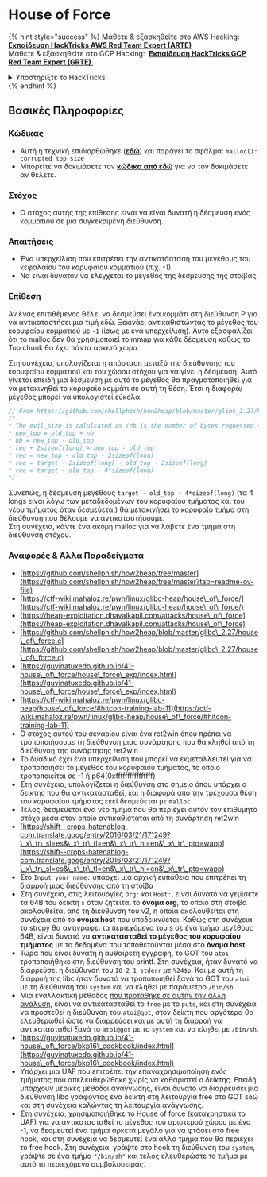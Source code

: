 # House of Force

{% hint style="success" %}
Μάθετε & εξασκηθείτε στο AWS Hacking: <img src="/.gitbook/assets/arte.png" alt="" data-size="line"> [**Εκπαίδευση HackTricks AWS Red Team Expert (ARTE)**](https://training.hacktricks.xyz/courses/arte) <img src="/.gitbook/assets/arte.png" alt="" data-size="line"> \
Μάθετε & εξασκηθείτε στο GCP Hacking: <img src="/.gitbook/assets/grte.png" alt="" data-size="line"> [**Εκπαίδευση HackTricks GCP Red Team Expert (GRTE)** <img src="/.gitbook/assets/grte.png" alt="" data-size="line">](https://training.hacktricks.xyz/courses/grte)

<details>

<summary>Υποστηρίξτε το HackTricks</summary>

* Ελέγξτε τα [**σχέδια συνδρομής**](https://github.com/sponsors/carlospolop)!
* **Εγγραφείτε** στη 💬 [**ομάδα Discord**](https://discord.gg/hRep4RUj7f) ή στη [**ομάδα τηλεγραφήματος**](https://t.me/peass) ή **ακολουθήστε** μας στο **Twitter** 🐦 [**@hacktricks\_live**](https://twitter.com/hacktricks\_live)**.**
* **Κοινοποιήστε κόλπα χάκερ υποβάλλοντας PRs στα** [**HackTricks**](https://github.com/carlospolop/hacktricks) και [**HackTricks Cloud**](https://github.com/carlospolop/hacktricks-cloud) αποθετήρια στο GitHub.

</details>
{% endhint %}

## Βασικές Πληροφορίες

### Κώδικας

* Αυτή η τεχνική επιδιορθώθηκε ([**εδώ**](https://sourceware.org/git/?p=glibc.git;a=commitdiff;h=30a17d8c95fbfb15c52d1115803b63aaa73a285c)) και παράγει το σφάλμα: `malloc(): corrupted top size`
* Μπορείτε να δοκιμάσετε τον [**κώδικα από εδώ**](https://guyinatuxedo.github.io/41-house\_of\_force/house\_force\_exp/index.html) για να τον δοκιμάσετε αν θέλετε.

### Στόχος

* Ο στόχος αυτής της επίθεσης είναι να είναι δυνατή η δέσμευση ενός κομματιού σε μια συγκεκριμένη διεύθυνση.

### Απαιτήσεις

* Ένα υπερχείλιση που επιτρέπει την αντικατάσταση του μεγέθους του κεφαλαίου του κορυφαίου κομματιού (π.χ. -1).
* Να είναι δυνατόν να ελέγχεται το μέγεθος της δέσμευσης της στοίβας.

### Επίθεση

Αν ένας επιτιθέμενος θέλει να δεσμεύσει ένα κομμάτι στη διεύθυνση P για να αντικαταστήσει μια τιμή εδώ. Ξεκινάει αντικαθιστώντας το μέγεθος του κορυφαίου κομματιού με `-1` (ίσως με ένα υπερχείλιση). Αυτό εξασφαλίζει ότι το malloc δεν θα χρησιμοποιεί το mmap για κάθε δέσμευση καθώς το Top chunk θα έχει πάντα αρκετό χώρο.

Στη συνέχεια, υπολογίζεται η απόσταση μεταξύ της διεύθυνσης του κορυφαίου κομματιού και του χώρου στόχου για να γίνει η δέσμευση. Αυτό γίνεται επειδή μια δέσμευση με αυτό το μέγεθος θα πραγματοποιηθεί για να μετακινηθεί το κορυφαίο κομμάτι σε αυτή τη θέση. Έτσι η διαφορά/μέγεθος μπορεί να υπολογιστεί εύκολα:
```c
// From https://github.com/shellphish/how2heap/blob/master/glibc_2.27/house_of_force.c#L59C2-L67C5
/*
* The evil_size is calulcated as (nb is the number of bytes requested + space for metadata):
* new_top = old_top + nb
* nb = new_top - old_top
* req + 2sizeof(long) = new_top - old_top
* req = new_top - old_top - 2sizeof(long)
* req = target - 2sizeof(long) - old_top - 2sizeof(long)
* req = target - old_top - 4*sizeof(long)
*/
```
Συνεπώς, η δέσμευση μεγέθους `target - old_top - 4*sizeof(long)` (τα 4 longs είναι λόγω των μεταδεδομένων του κορυφαίου τμήματος και του νέου τμήματος όταν δεσμεύεται) θα μετακινήσει το κορυφαίο τμήμα στη διεύθυνση που θέλουμε να αντικαταστήσουμε.\
Στη συνέχεια, κάντε ένα ακόμη malloc για να λάβετε ένα τμήμα στη διεύθυνση στόχου.

### Αναφορές & Άλλα Παραδείγματα

* [https://github.com/shellphish/how2heap/tree/master](https://github.com/shellphish/how2heap/tree/master?tab=readme-ov-file)
* [https://ctf-wiki.mahaloz.re/pwn/linux/glibc-heap/house\_of\_force/](https://ctf-wiki.mahaloz.re/pwn/linux/glibc-heap/house\_of\_force/)
* [https://heap-exploitation.dhavalkapil.com/attacks/house\_of\_force](https://heap-exploitation.dhavalkapil.com/attacks/house\_of\_force)
* [https://github.com/shellphish/how2heap/blob/master/glibc\_2.27/house\_of\_force.c](https://github.com/shellphish/how2heap/blob/master/glibc\_2.27/house\_of\_force.c)
* [https://guyinatuxedo.github.io/41-house\_of\_force/house\_force\_exp/index.html](https://guyinatuxedo.github.io/41-house\_of\_force/house\_force\_exp/index.html)
* [https://ctf-wiki.mahaloz.re/pwn/linux/glibc-heap/house\_of\_force/#hitcon-training-lab-11](https://ctf-wiki.mahaloz.re/pwn/linux/glibc-heap/house\_of\_force/#hitcon-training-lab-11)
* Ο στόχος αυτού του σεναρίου είναι ένα ret2win όπου πρέπει να τροποποιήσουμε τη διεύθυνση μιας συνάρτησης που θα κληθεί από τη διεύθυνση της συνάρτησης ret2win
* Το δυαδικό έχει ένα υπερχείλιση που μπορεί να εκμεταλλευτεί για να τροποποιήσει το μέγεθος του κορυφαίου τμήματος, το οποίο τροποποιείται σε -1 ή p64(0xffffffffffffffff)
* Στη συνέχεια, υπολογίζεται η διεύθυνση στο σημείο όπου υπάρχει ο δείκτης που θα αντικατασταθεί, και η διαφορά από την τρέχουσα θέση του κορυφαίου τμήματος εκεί δεσμεύεται με `malloc`
* Τέλος, δεσμεύεται ένα νέο τμήμα που θα περιέχει αυτόν τον επιθυμητό στόχο μέσα στον οποίο αντικαθίσταται από τη συνάρτηση ret2win
* [https://shift--crops-hatenablog-com.translate.goog/entry/2016/03/21/171249?\_x\_tr\_sl=es&\_x\_tr\_tl=en&\_x\_tr\_hl=en&\_x\_tr\_pto=wapp](https://shift--crops-hatenablog-com.translate.goog/entry/2016/03/21/171249?\_x\_tr\_sl=es&\_x\_tr\_tl=en&\_x\_tr\_hl=en&\_x\_tr\_pto=wapp)
* Στο `Input your name:` υπάρχει μια αρχική ευπάθεια που επιτρέπει τη διαρροή μιας διεύθυνσης από τη στοίβα
* Στη συνέχεια, στις λειτουργίες `Org:` και `Host:`, είναι δυνατό να γεμίσετε τα 64B του δείκτη `s` όταν ζητείται το **όνομα org**, το οποίο στη στοίβα ακολουθείται από τη διεύθυνση του v2, η οποία ακολουθείται στη συνέχεια από το **όνομα host** που υποδεικνύεται. Καθώς στη συνέχεια το strcpy θα αντιγράφει τα περιεχόμενα του s σε ένα τμήμα μεγέθους 64B, είναι δυνατό να **αντικατασταθεί το μέγεθος του κορυφαίου τμήματος** με τα δεδομένα που τοποθετούνται μέσα στο **όνομα host**.
* Τώρα που είναι δυνατή η αυθαίρετη εγγραφή, το GOT του `atoi` τροποποιήθηκε στη διεύθυνση του printf. Στη συνέχεια, ήταν δυνατό να διαρρεύσει η διεύθυνση του `IO_2_1_stderr` _με_ `%24$p`. Και με αυτή τη διαρροή της libc ήταν δυνατό να τροποποιηθεί ξανά το GOT του `atoi` με τη διεύθυνση του `system` και να κληθεί με παράμετρο `/bin/sh`
* Μια εναλλακτική μέθοδος [που προτάθηκε σε αυτήν την άλλη ανάλυση](https://ctf-wiki.mahaloz.re/pwn/linux/glibc-heap/house\_of\_force/#2016-bctf-bcloud), είναι να αντικατασταθεί το `free` με το `puts`, και στη συνέχεια να προστεθεί η διεύθυνση του `atoi@got`, στον δείκτη που αργότερα θα ελευθερωθεί ώστε να διαρρεύσει και με αυτή τη διαρροή να αντικατασταθεί ξανά το `atoi@got` με το `system` και να κληθεί με `/bin/sh`.
* [https://guyinatuxedo.github.io/41-house\_of\_force/bkp16\_cookbook/index.html](https://guyinatuxedo.github.io/41-house\_of\_force/bkp16\_cookbook/index.html)
* Υπάρχει μια UAF που επιτρέπει την επαναχρησιμοποίηση ενός τμήματος που απελευθερώθηκε χωρίς να καθαριστεί ο δείκτης. Επειδή υπάρχουν μερικές μέθοδοι ανάγνωσης, είναι δυνατό να διαρρεύσει μια διεύθυνση libc γράφοντας ένα δείκτη στη λειτουργία free στο GOT εδώ και στη συνέχεια καλώντας τη λειτουργία ανάγνωσης.
* Στη συνέχεια, χρησιμοποιήθηκε το House of force (καταχρηστικά το UAF) για να αντικατασταθεί το μέγεθος του αριστερού χώρου με ένα -1, να δεσμευτεί ένα τμήμα αρκετά μεγάλο για να φτάσει στο free hook, και στη συνέχεια να δεσμευτεί ένα άλλο τμήμα που θα περιέχει το free hook. Στη συνέχεια, γράψτε στο hook τη διεύθυνση του `system`, γράψτε σε ένα τμήμα `"/bin/sh"` και τέλος ελευθερώστε το τμήμα με αυτό το περιεχόμενο συμβολοσειράς.
